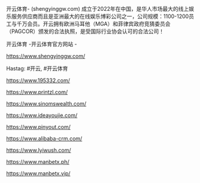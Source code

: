 开云体育- (shengyinggw.com) 成立于2022年在中国，是华人市场最大的线上娱乐服务供应商而且是亚洲最大的在线娱乐博彩公司之一，公司规模：1100-1200员工与千万会员。开云拥有欧洲马耳他（MGA）和菲律宾政府竞猜委员会（PAGCOR）颁发的合法执照，是受国际行业协会认可的合法公司！

开云体育 -开云体育官方网站 -

https://www.shengyinggw.com/

Hastag: #开云, #开云体育

https://www.195332.com/

https://www.printzl.com/

https://www.sinomswealth.com/

https://www.ideayoujie.com/

https://www.pinyout.com/

https://www.alibaba-crm.com/

https://www.lyiwush.com/

https://www.manbetx.ph/

https://www.manbetx.vip/

